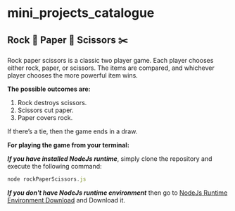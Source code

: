 # mini_projects_catalogue
## Rock 🗿 Paper 🧻  Scissors ✂️
Rock paper scissors is a classic two player game. Each player chooses either rock, paper, or scissors. The items are compared, and whichever player chooses the more powerful item wins.

<strong>The possible outcomes are:</strong>
<ol>
  <li>Rock destroys scissors.</li>
  <li>Scissors cut paper.</li>
  <li>Paper covers rock.</li>
</ol>

If there’s a tie, then the game ends in a draw.

<strong>For playing the game from your terminal:</strong>

***If you have installed NodeJs runtime***, simply clone the repository and execute the following command:

```javascript
node rockPaperScissors.js
```

***If you don't have NodeJs runtime environment*** then go to <a href="https://nodejs.org/en/">NodeJs Runtime Environment Download</a> and Download it.
